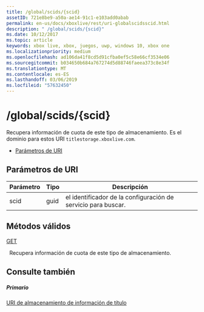```yaml
---
title: /global/scids/{scid}
assetID: 721e8be9-a50a-ae14-91c1-e103add0abab
permalink: en-us/docs/xboxlive/rest/uri-globalscidsscid.html
description: " /global/scids/{scid}"
ms.date: 10/12/2017
ms.topic: article
keywords: xbox live, xbox, juegos, uwp, windows 10, xbox one
ms.localizationpriority: medium
ms.openlocfilehash: ad106da41f8cd5d91cfba0ef5c58e66cf3534e06
ms.sourcegitcommit: b034650b684a767274d5d88746faeea373c8e34f
ms.translationtype: MT
ms.contentlocale: es-ES
ms.lasthandoff: 03/06/2019
ms.locfileid: "57632450"
---
```

# <a name="globalscidsscid"></a>/global/scids/{scid}
Recupera información de cuota de este tipo de almacenamiento. Es el dominio para estos URI `titlestorage.xboxlive.com`.
 
  * [Parámetros de URI](#ID4EV)
 
<a id="ID4EV"></a>

 
## <a name="uri-parameters"></a>Parámetros de URI
 
| Parámetro| Tipo| Descripción| 
| --- | --- | --- | 
| scid| guid| el identificador de la configuración de servicio para buscar.| 
  
<a id="ID4ETB"></a>

 
## <a name="valid-methods"></a>Métodos válidos

[GET](uri-globalscidsscid-get.md)

&nbsp;&nbsp;Recupera información de cuota de este tipo de almacenamiento. 
 
<a id="ID4E4B"></a>

 
## <a name="see-also"></a>Consulte también
 
<a id="ID4E6B"></a>

 
##### <a name="parent"></a>Primario 

[URI de almacenamiento de información de título](atoc-reference-storagev2.md)

   